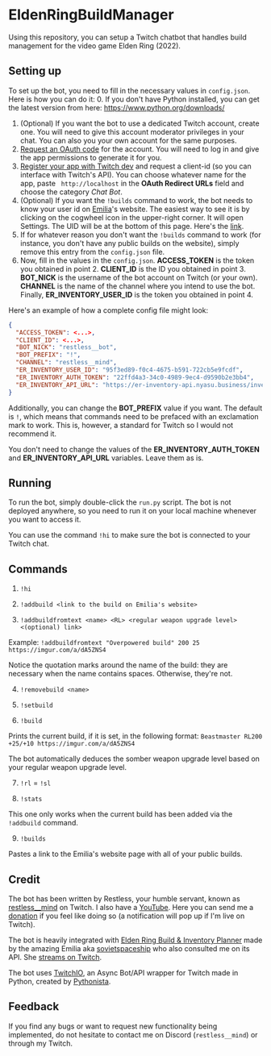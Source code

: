 # EldenRingBuildManager

Using this repository, you can setup a Twitch chatbot that handles build management for the video game Elden Ring (2022).

## Setting up

To set up the bot, you need to fill in the necessary values in `config.json`. Here is how you can do it:
0. If you don't have Python installed, you can get the latest version from here: https://www.python.org/downloads/
1. (Optional) If you want the bot to use a dedicated Twitch account, create one. You will need to give this account moderator privileges in your chat. You can also you your own account for the same purposes.
2. [Request an OAuth code](https://twitchapps.com/tmi/) for the account. You will need to log in and give the app permissions to generate it for you.
3. [Register your app with Twitch dev](https://dev.twitch.tv/console/apps/create) and request a client-id (so you can interface with Twitch's API). You can choose whatever name for the app, paste ` http://localhost` in the **OAuth Redirect URLs** field and choose the category _Chat Bot_.
4. (Optional) If you want the `!builds` command to work, the bot needs to know your user id on [Emilia](https://github.com/sovietspaceship)'s website. The easiest way to see it is by clicking on the cogwheel icon in the upper-right corner. It will open Settings. The UID will be at the bottom of this page. Here's the [link](https://er-inventory.nyasu.business/settings).
5. If for whatever reason you don't want the `!builds` command to work (for instance, you don't have any public builds on the website), simply remove this entry from the `config.json` file.
5. Now, fill in the values in the `config.json`. **ACCESS_TOKEN** is the token you obtained in point 2. **CLIENT_ID** is the ID you obtained in point 3. **BOT_NICK** is the username of the bot account on Twitch (or your own). **CHANNEL** is the name of the channel where you intend to use the bot. Finally, **ER_INVENTORY_USER_ID** is the token you obtained in point 4.

Here's an example of how a complete config file might look:
```json
{
  "ACCESS_TOKEN": <...>,
  "CLIENT_ID": <...>,
  "BOT_NICK": "restless__bot",
  "BOT_PREFIX": "!",
  "CHANNEL": "restless__mind",
  "ER_INVENTORY_USER_ID": "95f3ed89-f0c4-4675-b591-722cb5e9fcdf",
  "ER_INVENTORY_AUTH_TOKEN": "22ffd4a3-34c0-4989-9ec4-d9590b2e3bb4",
  "ER_INVENTORY_API_URL": "https://er-inventory-api.nyasu.business/inventories"
}
```

Additionally, you can change the **BOT_PREFIX** value if you want. The default is `!`, which means that commands need to be prefaced with an exclamation mark to work. This is, however, a standard for Twitch so I would not recommend it.

You don't need to change the values of the **ER_INVENTORY_AUTH_TOKEN** and **ER_INVENTORY_API_URL** variables. Leave them as is.

## Running
To run the bot, simply double-click the `run.py` script. The bot is not deployed anywhere, so you need to run it on your local machine whenever you want to access it.

You can use the command `!hi` to make sure the bot is connected to your Twitch chat.

## Commands

1. `!hi`


2. `!addbuild <link to the build on Emilia's website>`


3. `!addbuildfromtext <name> <RL> <regular weapon upgrade level> <(optional) link>`

Example: `!addbuildfromtext "Overpowered build" 200 25 https://imgur.com/a/dA5ZNS4`

Notice the quotation marks around the name of the build: they are necessary when the name contains spaces. Otherwise, they're not.

4. `!removebuild <name>`


5. `!setbuild`


6. `!build`

Prints the current build, if it is set, in the following format: `Beastmaster RL200 +25/+10 https://imgur.com/a/dA5ZNS4`

The bot automatically deduces the somber weapon upgrade level based on your regular weapon upgrade level.

7. `!rl` = `!sl`


8. `!stats`

This one only works when the current build has been added via the `!addbuild` command.

9. `!builds`

Pastes a link to the Emilia's website page with all of your public builds.


## Credit
The bot has been written by Restless, your humble servant, known as [restless__mind](https://www.twitch.tv/restless__mind) on Twitch. I also have a [YouTube](https://www.youtube.com/channel/UCgl8Ce_MBxeHVEmRyZtRuew). Here you can send me a [donation](https://www.donationalerts.com/r/restless__mind) if you feel like doing so (a notification will pop up if I'm live on Twitch).

The bot is heavily integrated with [Elden Ring Build & Inventory Planner](https://er-inventory.nyasu.business/) made by the amazing Emilia aka [sovietspaceship](https://github.com/sovietspaceship) who also consulted me on its API. She [streams on Twitch](https://www.twitch.tv/sovietspaceship).

The bot uses [TwitchIO](https://github.com/PythonistaGuild/TwitchIO/tree/master), an Async Bot/API wrapper for Twitch made in Python, created by [Pythonista](https://github.com/PythonistaGuild).

## Feedback

If you find any bugs or want to request new functionality being implemented, do not hesitate to contact me on Discord (`restless__mind`) or through my Twitch.
